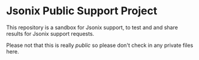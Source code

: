 # Jsonix Public Support Project

This repository is a sandbox for Jsonix support, to test and and share results for Jsonix support requests.

Please not that this is really *public* so please don't check in any private files here.

